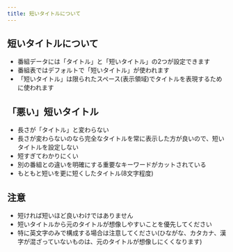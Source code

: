 ```yaml
---
title: 短いタイトルについて
---
```


## 短いタイトルについて

-   番組データには「タイトル」と「短いタイトル」の2つが設定できます
-   番組表ではデフォルトで「短いタイトル」が使われます
-   「短いタイトル」は限られたスペース(表示領域)でタイトルを表現するために使われます

## 「悪い」短いタイトル

-   長さが「タイトル」と変わらない
-   長さが変わらないのなら完全なタイトルを常に表示した方が良いので、短いタイトルを設定しない
-   短すぎてわかりにくい
-   別の番組との違いを明確にする重要なキーワードがカットされている
-   もともと短いを更に短くしたタイトル(8文字程度)

## 注意

-   短ければ短いほど良いわけではありません
-   短いタイトルから元のタイトルが想像しやすいことを優先してください
-   特に英文字のみで構成する場合は注意してください(ひながな、カタカナ、漢字が混ざっていないものは、元のタイトルが想像しにくくなります)

